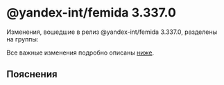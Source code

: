 # @yandex-int/femida 3.337.0

<!-- ЧЕЛОВЕЧЕСКОЕ ВСТУПЛЕНИЕ -->

Изменения, вошедшие в релиз @yandex-int/femida 3.337.0, разделены на группы:

Все важные изменения подробно описаны [ниже](#Пояснения).

## Пояснения

